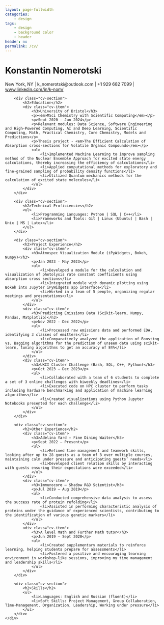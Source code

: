 ```yaml
---
layout: page-fullwidth
categories:
    - design
tags:
    - design
    - background color
    - header
header: no
permalink: /cv/
---
```


<div class="cv-container">
        <div class="cv-header">
            <h1>Konstantin Nomerotski</h1>
            <p>New York, NY | k_nomerotski@outlook.com | +1 929 682 7099 | <a href="https://www.linkedin.com/in/k-nom/" target="_blank">www.linkedin.com/in/k-nom/</a></p>
        </div>

        <div class="cv-section">
            <h2>Education</h2>
            <div class="cv-item">
                <h3>University of Bristol</h3>
                <p><em>MSci Chemistry with Scientific Computing</em></p>
                <p>Sept 2020 – Jun 2024</p>
                <p>Relevant modules: Data Science, Software Engineering and High-Powered Computing, AI and Deep Learning, Scientific Computing, Math, Practical Chemistry, Core Chemistry, Models and Predictions</p>
                <p>Thesis project - <em>The Efficient Calculation of Absorption cross-sections for Volatile Organic Compounds</em></p>
                <ul>
                    <li>Implemented Machine Learning to improve sampling method of the Nuclear Ensemble Approach for excited state energy calculations, thereby increasing the efficiency of calculations</li>
                    <li>Applied computational methods for exploratory and fine-grained sampling of probability density functions</li>
                    <li>Utilized Quantum mechanics methods for the calculation of excited state molecules</li>
                </ul>
            </div>
        </div>

        <div class="cv-section">
            <h2>Technical Proficiencies</h2>
            <ul>
                <li>Programming Languages: Python | SQL | C++</li>
                <li>Frameworks and Tools: Git | Linux (Ubuntu) | Bash | Unix | MS | Latex</li>
            </ul>
        </div>

        <div class="cv-section">
            <h2>Project Experience</h2>
            <div class="cv-item">
                <h3>Atmospec Visualization Module (iPyWidgets, Bokeh, Numpy)</h3>
                <p>Jan 2023 - May 2023</p>
                <ul>
                    <li>Developed a module for the calculation and visualization of photolysis rate constant coefficients using absorption cross sections</li>
                    <li>Integrated module with dynamic plotting using Bokeh into Jupyter iPyWidgets app interface</li>
                    <li>Worked in a team of 5 people, organizing regular meetings and presentations</li>
                </ul>
            </div>
            <div class="cv-item">
                <h3>Predicting Emissions Data (Scikit-learn, Numpy, Pandas, Matplotlib)</h3>
                <p>Nov 2022 - Dec 2022</p>
                <ul>
                    <li>Processed raw emissions data and performed EDA, identifying 3 classes of emitters</li>
                    <li>Comparatively analyzed the application of Boosting vs. Bagging algorithms for the prediction of unseen data using scikit-learn, tuning algorithms to get an accuracy of 84%</li>
                </ul>
            </div>
            <div class="cv-item">
                <h3>UKCI Cluster Challenge (Bash, SQL, C++, Python)</h3>
                <p>Oct 2023 – Dec 2023</p>
                <ul>
                    <li>Collaborated with a team of 6 students to complete a set of 3 online challenges with biweekly deadlines</li>
                    <li>Executed code on HPC cluster to perform tasks including hardware benchmarking and application of machine learning algorithms</li>
                    <li>Created visualizations using Python Jupyter Notebooks presented for each challenge</li>
                </ul>
            </div>
        </div>

        <div class="cv-section">
            <h2>Other Experience</h2>
            <div class="cv-item">
                <h3>Adelina Yard – Fine Dining Waiter</h3>
                <p>Sept 2022 – Present</p>
                <ul>
                    <li>Refined time management and teamwork skills, looking after up to 28 guests as a team of 3 over multiple courses, maintaining calm under pressure and anticipating guests’ needs</li>
                    <li>Developed client relation skills by interacting with guests ensuring their expectations were exceeded</li>
                </ul>
            </div>
            <div class="cv-item">
                <h3>Immunocore – Shadow R&D Scientist</h3>
                <p>Jul 2019 – Aug 2019</p>
                <ul>
                    <li>Conducted comprehensive data analysis to assess the success rate of protein refolding</li>
                    <li>Assisted in performing characteristic analysis of proteins under the guidance of experienced scientists, contributing to the identification of various genetic markers</li>
                </ul>
            </div>
            <div class="cv-item">
                <h3>A level Math and Further Math tutor</h3>
                <p>Jun 2019 – Sept 2020</p>
                <ul>
                    <li>Created supplementary materials to reinforce learning, helping students prepare for assessments</li>
                    <li>Fostered a positive and encouraging learning environment in workshop-like sessions, improving my time management and leadership skills</li>
                </ul>
            </div>
        </div>

        <div class="cv-section">
            <h2>Skills</h2>
            <ul>
                <li>Languages: English and Russian (fluent)</li>
                <li>Soft Skills: Project Management, Group Collaboration, Time-Management, Organization, Leadership, Working under pressure</li>
            </ul>
        </div>
    </div>